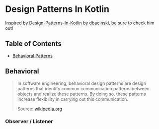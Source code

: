# Design Patterns In Kotlin
Inspired by [Design-Patterns-In-Kotlin](https://github.com/dbacinski/Design-Patterns-In-Kotlin#behavioral "Design-Patterns-In-Kotlin") by [dbacinski](https://github.com/dbacinski "dbacinski"), be sure to check him out!

## Table of Contents

- [Behavioral Patterns](#behavioral)

## Behavioral
> In software engineering, behavioral design patterns are design patterns that identify common communication patterns between objects and realize these patterns. By doing so, these patterns increase flexibility in carrying out this communication.
>
> Source: [wikipedia.org](https://en.wikipedia.org/wiki/Behavioral_pattern "wikipedia.org")

### Observer / Listener
